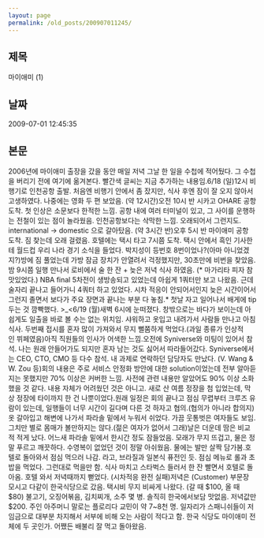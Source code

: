 ```yaml
---
layout: page
permalink: /old_posts/200907011245/
---
```


## 제목
마이애미 (1)

## 날짜
2009-07-01 12:45:35

## 본문
2006년에 마이애미 출장을 갔을 동안 매일 저녁 그날 한 일을 수첩에 적어뒀다. 그 수첩을 버리기 전에 여기에 옮겨본다. 빨간색 글씨는 지금 추가하는 내용임.6/18 (일)12시 비행기로 인천공항 출발. 처음엔 비행기 안에서 좀 잤지만, 식사 후엔 잠이 잘 오지 않아서 고생하였다. 나중에는 영화 두 편 보았음. (약 12시간)오전 10시 반 시카고 OHARE 공항 도착. 첫 인상은 소문보다 한적한 느낌. 공항 내에 여러 터미널이 있고, 그 사이를 운행하는 전철이 있는 점이 놀라웠음. 인천공항보다는 삭막한 느낌. 오래되어서 그런지도. international -> domestic 으로 갈아탔음. (약 3시간 반)오후 5시 반 마이애미 공항 도착. 짐 찾는데 오래 걸렸음. 호텔에는 택시 타고 7시쯤 도착. 택시 안에서 흑인 기사한테 월드컵 우리 나라 경기 소식을 들었다. 박지성이 등번호 8번이었나?(아마 아니었겠지?)방에 짐 풀었는데 가방 잠금 장치가 안열려서 걱정했지만, 30초만에 비번을 찾았음.밤 9시쯤 일행 만나서 로비에서 술 한 잔 + 늦은 저녁 식사 하였음. (* 마가리타 피자 참 맛있었다.) NBA final 5차전이 생방송되고 있었는데 아쉽게 1쿼터만 보고 나왔음. 근데 술자리 끝나고 들어가니 4쿼터 하고 있었다. 시차 적응이 안되어서인지 늦은 시간이어서 그런지 졸면서 보다가 주요 장면과 끝나는 부분 다 놓침.* 첫날 자고 일어나서 배게에 tip 두는 것 깜빡했다. >_<6/19 (월)새벽 6시에 눈떠졌다. 창밖으로는 바다가 보이는데 아쉽게도 일출을 바로 볼 수는 없는 위치임. 샤워하고 옷입고 내려가서 사람들 만나고 아침식사. 두번째 접시를 혼자 많이 가져와서 무지 뻘쭘하게 먹었다.(과일 종류가 인상적인 뷔페였음)아직 직원들의 인사가 어색한 느낌.오전에 Syniverse와 미팅이 있어서 참석. 나는 원래 안들어가도 되지만 혼자 남는 것도 싫어서 따라들어갔다. Syniverse에서는 CEO, CTO, CMO 등 다수 참석. 내 과제로 연락하던 담당자도 만났다. (V. Wang & W. Zou 등)회의 내용은 주로 서비스 안정화 방안에 대한 solution이었는데 전부 알아듣지는 못했지만 70% 이상은 커버한 느낌. 사전에 관련 내용만 알았어도 90% 이상 소화했을 것 같다. 내용 자체가 어려웠던 것은 아니고. 새로 산 여름 정장을 첨 입었는데, 막상 정장에 타이까지 한 건 나뿐이었다.원래 일정은 회의 끝나고 점심 무렵부터 크루즈 유람이 있는데, 일행들이 너무 시간이 길다며 다른 것 하자고 협의.(협의가 아니라 합의지)옷 갈아입고 해변에 나가서 파라솔 밑에서 누워서 쉬었다. 가끔 웃통벗은 여자들도 보임. 그치만 별로 몸매가 볼만하지는 않다.(젊은 여자가 없어서 그래)날은 더운데 땀은 비교적 적게 났다. 어느새 파라솔 밑에서 한시간 정도 잠들었음. 모래가 무지 뜨겁고, 물은 정말 푸르고 깨끗하다. 수영복이 없었던 것이 정말 아쉬웠음. 물에는 발만 살짝 담가봄.호텔로 돌아와서 점심 먹으러 나감. <Sushi Samba>라고, 브라질과 일본식 퓨전인 듯. 점심 메뉴로 롤과 초밥을 먹었다. 그런대로 먹을만 함. 식사 마치고 스타벅스 들러서 한 잔 빨면서 호텔로 돌아옴. 호텔 와서 저녁때까지 뻗었다. (시차적응 완전 실패)저녁은 (Customer) 부문장 모시고 다같이 한국식당으로 갔음. 택시비 무지 비싸게 나왔다. (갈 때 $100, 올 때 $80) 불고기, 오징어볶음, 김치찌개, 소주 몇 병. 솔직히 한국에서보담 맛없음. 저녁값만 $200. 주인 아주머니 말로는 플로리다 교민이 약 7~8천 명. 일자리가 스패니쉬들이 저임금으로 대부분 차지해서 서부에 비해 오는 사람이 적다고 함. 한국 식당도 마이애미 전체에 두 곳인가. 어쨌든 배불리 잘 먹고 돌아왔음.